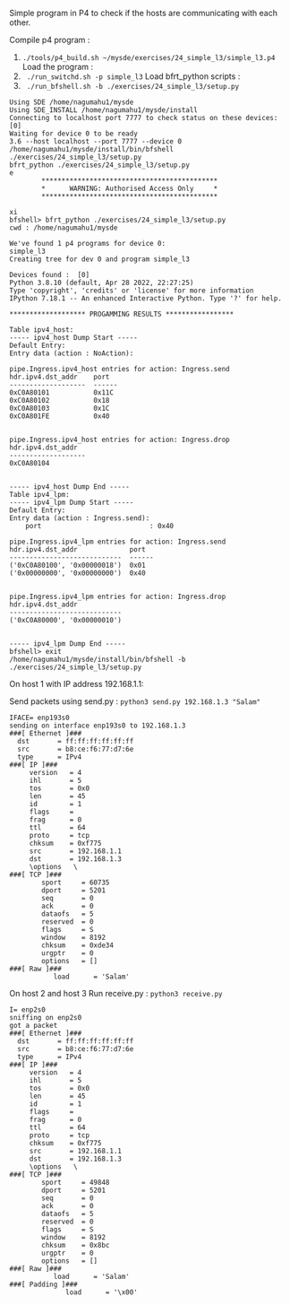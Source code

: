 
Simple program in P4 to check if the hosts are communicating with each other. 

Compile p4 program : 
1. ``` ./tools/p4_build.sh ~/mysde/exercises/24_simple_l3/simple_l3.p4 ```
Load the program : 
2. ```  ./run_switchd.sh -p simple_l3 ```
Load bfrt_python scripts :  
3. ```  ./run_bfshell.sh -b ./exercises/24_simple_l3/setup.py   ``` 

```
Using SDE /home/nagumahu1/mysde
Using SDE_INSTALL /home/nagumahu1/mysde/install
Connecting to localhost port 7777 to check status on these devices: [0]
Waiting for device 0 to be ready
3.6 --host localhost --port 7777 --device 0
/home/nagumahu1/mysde/install/bin/bfshell ./exercises/24_simple_l3/setup.py
bfrt_python ./exercises/24_simple_l3/setup.py
e
        ********************************************
        *      WARNING: Authorised Access Only     *
        ********************************************
    
xi
bfshell> bfrt_python ./exercises/24_simple_l3/setup.py
cwd : /home/nagumahu1/mysde

We've found 1 p4 programs for device 0:
simple_l3
Creating tree for dev 0 and program simple_l3

Devices found :  [0]
Python 3.8.10 (default, Apr 28 2022, 22:27:25) 
Type 'copyright', 'credits' or 'license' for more information
IPython 7.18.1 -- An enhanced Interactive Python. Type '?' for help.

******************* PROGAMMING RESULTS *****************

Table ipv4_host:
----- ipv4_host Dump Start -----
Default Entry:
Entry data (action : NoAction):

pipe.Ingress.ipv4_host entries for action: Ingress.send
hdr.ipv4.dst_addr    port
-------------------  ------
0xC0A80101           0x11C
0xC0A80102           0x18
0xC0A80103           0x1C
0xC0A801FE           0x40


pipe.Ingress.ipv4_host entries for action: Ingress.drop
hdr.ipv4.dst_addr
-------------------
0xC0A80104


----- ipv4_host Dump End -----
Table ipv4_lpm:
----- ipv4_lpm Dump Start -----
Default Entry:
Entry data (action : Ingress.send):
    port                           : 0x40

pipe.Ingress.ipv4_lpm entries for action: Ingress.send
hdr.ipv4.dst_addr             port
----------------------------  ------
('0xC0A80100', '0x00000018')  0x01
('0x00000000', '0x00000000')  0x40


pipe.Ingress.ipv4_lpm entries for action: Ingress.drop
hdr.ipv4.dst_addr
----------------------------
('0xC0A80000', '0x00000010')


----- ipv4_lpm Dump End -----
bfshell> exit
/home/nagumahu1/mysde/install/bin/bfshell -b ./exercises/24_simple_l3/setup.py
```

On host 1 with IP address 192.168.1.1:

Send packets using send.py : ``` python3 send.py 192.168.1.3 "Salam" ```

```
IFACE= enp193s0
sending on interface enp193s0 to 192.168.1.3
###[ Ethernet ]### 
  dst       = ff:ff:ff:ff:ff:ff
  src       = b8:ce:f6:77:d7:6e
  type      = IPv4
###[ IP ]### 
     version   = 4
     ihl       = 5
     tos       = 0x0
     len       = 45
     id        = 1
     flags     = 
     frag      = 0
     ttl       = 64
     proto     = tcp
     chksum    = 0xf775
     src       = 192.168.1.1
     dst       = 192.168.1.3
     \options   \
###[ TCP ]### 
        sport     = 60735
        dport     = 5201
        seq       = 0
        ack       = 0
        dataofs   = 5
        reserved  = 0
        flags     = S
        window    = 8192
        chksum    = 0xde34
        urgptr    = 0
        options   = []
###[ Raw ]### 
           load      = 'Salam'

```

On host 2 and host 3 Run receive.py : 
``` python3 receive.py  ```

```
I= enp2s0
sniffing on enp2s0
got a packet
###[ Ethernet ]### 
  dst       = ff:ff:ff:ff:ff:ff
  src       = b8:ce:f6:77:d7:6e
  type      = IPv4
###[ IP ]### 
     version   = 4
     ihl       = 5
     tos       = 0x0
     len       = 45
     id        = 1
     flags     = 
     frag      = 0
     ttl       = 64
     proto     = tcp
     chksum    = 0xf775
     src       = 192.168.1.1
     dst       = 192.168.1.3
     \options   \
###[ TCP ]### 
        sport     = 49848
        dport     = 5201
        seq       = 0
        ack       = 0
        dataofs   = 5
        reserved  = 0
        flags     = S
        window    = 8192
        chksum    = 0x8bc
        urgptr    = 0
        options   = []
###[ Raw ]### 
           load      = 'Salam'
###[ Padding ]### 
              load      = '\x00'
```






